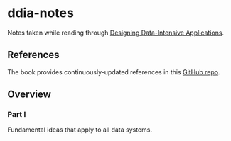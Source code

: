 # ddia-notes
Notes taken while reading through [Designing Data-Intensive Applications](https://www.oreilly.com/library/view/designing-data-intensive-applications/9781491903063/).

## References
The book provides continuously-updated references in this [GitHub repo](https://https@github.com/ept/ddia-references).

## Overview

### Part I
Fundamental ideas that apply to all data systems.
